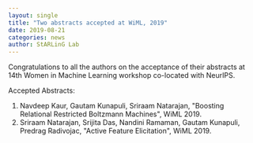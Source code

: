 ```yaml
---
layout: single
title: "Two abstracts accepted at WiML, 2019"
date: 2019-08-21
categories: news
author: StARLinG Lab
---
```


Congratulations to all the authors on the acceptance of their abstracts at 14th Women in Machine Learning workshop co-located with NeurIPS.

Accepted Abstracts:

1. Navdeep Kaur, Gautam Kunapuli, Sriraam Natarajan, "Boosting Relational Restricted Boltzmann Machines", WiML 2019.
2. Sriraam Natarajan, Srijita Das, Nandini Ramaman, Gautam Kunapuli, Predrag Radivojac, "Active Feature Elicitation", WiML 2019.
